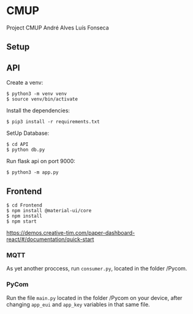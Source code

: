 # CMUP
Project CMUP
André Alves
Luís Fonseca

## Setup

## API

Create a venv:

```
$ python3 -m venv venv
$ source venv/bin/activate
```

Install the dependencies:

```
$ pip3 install -r requirements.txt
```

SetUp Database:

```
$ cd API    
$ python db.py
```

Run flask api on port 9000:

```
$ python3 -m app.py
```

## Frontend

```
$ cd Frontend
$ npm install @material-ui/core
$ npm install
$ npm start
```
https://demos.creative-tim.com/paper-dashboard-react/#/documentation/quick-start

### MQTT
As yet another proccess, run `consumer.py`, located in the folder /Pycom.

### PyCom
Run the file `main.py` located in the folder /Pycom on your device, after changing `app_eui` and `app_key` variables in that same file.
